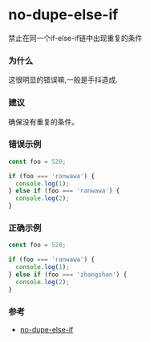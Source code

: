 # no-dupe-else-if

禁止在同一个if-else-if链中出现重复的条件

### 为什么

这很明显的错误嘛,一般是手抖造成.

### 建议

确保没有重复的条件。

### 错误示例

```js
const foo = 520;

if (foo === 'ranwawa') {
  console.log(1);
} else if (foo === 'ranwawa') {
  console.log(2);
}
```

### 正确示例

```js
const foo = 520;

if (foo === 'ranwawa') {
  console.log(1);
} else if (foo === 'zhangshan') {
  console.log(2);
}
```

### 参考

- [no-dupe-else-if](https://eslint.org/docs/rules/no-dupe-else-if)
